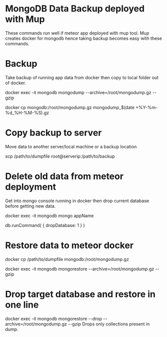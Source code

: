 # MongoDB Data Backup deployed with Mup
These commands run well if meteor app deployed with mup tool. Mup creates docker for mongodb hence taking backup becomes easy with these commands.

# Backup
Take backup of running app data from docker then copy to local folder out of docker.

docker exec -it mongodb mongodump --archive=/root/mongodump.gz --gzip

docker cp mongodb:/root/mongodump.gz mongodump_$(date +%Y-%m-%d_%H-%M-%S).gz

# Copy backup to server
Move data to another server/local machine or a backup location

scp /path/to/dumpfile root@serverip:/path/to/backup


# Delete old data from meteor deployment
Get into mongo console running in docker then drop current database before getting new data.

docker exec -it mongodb mongo appName

db.runCommand( { dropDatabase: 1 } )

# Restore data to meteor docker
docker cp /path/to/dumpfile mongodb:/root/mongodump.gz

docker exec -it mongodb mongorestore --archive=/root/mongodump.gz --gzip

# Drop target database and restore in one line
docker exec -it mongodb mongorestore --drop --archive=/root/mongodump.gz --gzip
Drops only collections present in dump.


